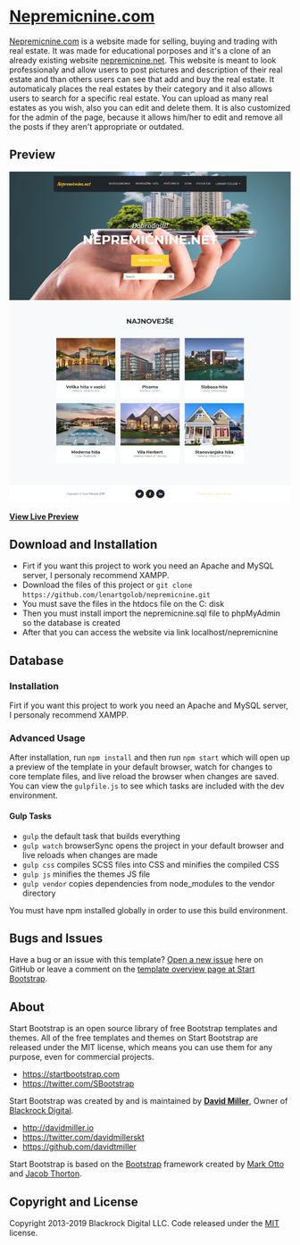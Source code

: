# [Nepremicnine.com](https://lenartgolob.com/nepremicnine)

[Nepremicnine.com](https://lenartgolob.com7nepremicnine) is a website made for selling, buying and trading with real estate. It was made for educational porposes and it's a clone of an already existing website [nepremicnine.net](https://nepremicnine.net). This website is meant to look professionaly and allow users to post pictures and description of their real estate and than others users can see that add and buy the real estate. It automaticaly places the real estates by their category and it also allows users to search for a specific real estate. You can upload as many real estates as you wish, also you can edit and delete them. It is also customized for the admin of the page, because it allows him/her to edit and remove all the posts if they aren't appropriate or outdated.

## Preview

![lenartgolob.com/nepremicnine](https://raw.githubusercontent.com/lenartgolob/nepremicnine/master/img/about/2019-10-08-11-57-lenartgolob.com.png)


**[View Live Preview](https://lenartgolob.com/nepremicnine)**

## Download and Installation

* Firt if you want this project to work you need an Apache and MySQL server, I personaly recommend XAMPP.
* Download the files of this project or `git clone https://github.com/lenartgolob/nepremicnine.git`
* You must save the files in the htdocs file on the C: disk
* Then you must install import the nepremicnine.sql file to phpMyAdmin so the database is created
* After that you can access the website via link localhost/nepremicnine

## Database

### Installation

Firt if you want this project to work you need an Apache and MySQL server, I personaly recommend XAMPP.

### Advanced Usage

After installation, run `npm install` and then run `npm start` which will open up a preview of the template in your default browser, watch for changes to core template files, and live reload the browser when changes are saved. You can view the `gulpfile.js` to see which tasks are included with the dev environment.

#### Gulp Tasks

- `gulp` the default task that builds everything
- `gulp watch` browserSync opens the project in your default browser and live reloads when changes are made
- `gulp css` compiles SCSS files into CSS and minifies the compiled CSS
- `gulp js` minifies the themes JS file
- `gulp vendor` copies dependencies from node_modules to the vendor directory

You must have npm installed globally in order to use this build environment.

## Bugs and Issues

Have a bug or an issue with this template? [Open a new issue](https://github.com/BlackrockDigital/startbootstrap-agency/issues) here on GitHub or leave a comment on the [template overview page at Start Bootstrap](http://startbootstrap.com/template-overviews/agency/).

## About

Start Bootstrap is an open source library of free Bootstrap templates and themes. All of the free templates and themes on Start Bootstrap are released under the MIT license, which means you can use them for any purpose, even for commercial projects.

* https://startbootstrap.com
* https://twitter.com/SBootstrap

Start Bootstrap was created by and is maintained by **[David Miller](http://davidmiller.io/)**, Owner of [Blackrock Digital](http://blackrockdigital.io/).

* http://davidmiller.io
* https://twitter.com/davidmillerskt
* https://github.com/davidtmiller

Start Bootstrap is based on the [Bootstrap](http://getbootstrap.com/) framework created by [Mark Otto](https://twitter.com/mdo) and [Jacob Thorton](https://twitter.com/fat).

## Copyright and License

Copyright 2013-2019 Blackrock Digital LLC. Code released under the [MIT](https://github.com/BlackrockDigital/startbootstrap-agency/blob/gh-pages/LICENSE) license.
